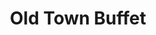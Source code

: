 ---
layout: place
title: "Old Town Buffet"
permalink: /ohio/bowling-green/old-town-buffet.html
stateAbbr: OH
stateName: Ohio
cityName: Bowling Green
place_id: ChIJ-6lz7hELPIgRqwfjWq8Ypi4
photos:
  - name: >-
      places/ChIJ-6lz7hELPIgRqwfjWq8Ypi4/photos/AeeoHcIK1XYnjdyDBZT0wS9fC9DKvQR4fscH6Gxh3VtDfPYgfJX0O5n1S66OmCjVO_kYF-x2uoQ-Rhw43P7OM_gwmyuZyuyOsyfotmp53QtZqX8QcDm9FlTHIkAzaKxm1FOb8kCTAcWq-JxMO1kfjHbFIiz6w5A4GD2CeFDdPUHaGFl9GhyEYjdXWkDdPgg647dltpcyyBcGZrIlOXfJksVDPgTNkHZ4EbW8kGW21yLrRCEq9TgTqlPoevbt2J6Np4p453z1rzLwZK92lHHWjWR_7Cpms4EIaAnL7Dhn4SQef8uduy79lIQs8Hw10Ckam-TfT_uVa2PB3TkMRAXqziULdPW2xSaYZjoYFGJE6B6Sr5yQwYWEOd57ZoJ7UtABHrhRC0ozwAl_dKNm1_BhLVrAJKxyL_fFH7MBvJKrwC8QJC_C700j
    widthPx: 3024
    heightPx: 4032
    authorAttributions:
      - displayName: SO SHAHEEN
        uri: https://maps.google.com/maps/contrib/104941423880628515245
        photoUri: >-
          https://lh3.googleusercontent.com/a/ACg8ocKrGdKiSSOWmd7k3BVFcjPliB_khBM6SU9w0Ivm7RD8LIrg1w=s100-p-k-no-mo
    flagContentUri: >-
      https://www.google.com/local/imagery/report/?cb_client=maps_api_places.places_api&image_key=!1e10!2sCIHM0ogKEICAgICpvIHV6gE&hl=en-US
    googleMapsUri: >-
      https://www.google.com/maps/place//data=!3m4!1e2!3m2!1sCIHM0ogKEICAgICpvIHV6gE!2e10!4m2!3m1!1s0x883c0b11ee73a9fb:0x2ea618af5ae307ab
  - name: >-
      places/ChIJ-6lz7hELPIgRqwfjWq8Ypi4/photos/AeeoHcK83TmwShYVMR4RHhLnwuoY1VFozBN9dREKQFtI9ZzRsehHnNoKHtL_PBNxaYXTugxG0eXyCYYl75VvQXST_cT7RfwDCsjHVUhk0K-M6YMhZQx9f0m1f6Kl9s9Rd7sd_zYnmIjIrPf0QcfdnVxzQSdmyCTVsF6t9DiBfRDQpvHiOP5UpuBb4xDbtyiTJfxerzp3WWn0A4einhaShGDPAT119kMNvz8LuB1pnZJKs0bwibj1Kh28zzPdNBUrtd7e4NbkOsRmQGZOZG9Z6zi8XapOypZ3zf4BVXoaw2Lrxc5WWU8NDJtT5ZvM0JioTdDjDYCTEieiPrRV4SNBFuWtaV-yCet67moFQ4uHRa7MKkz2I1oKqSUgHezoSBcdIjsannLuD_xxPXXNvMRuj7NKVhUEwFevMMCbK4s16v-oFFxWkw
    widthPx: 3024
    heightPx: 4032
    authorAttributions:
      - displayName: helesa shams
        uri: https://maps.google.com/maps/contrib/112333554809830706866
        photoUri: >-
          https://lh3.googleusercontent.com/a-/ALV-UjVUPy1nOPouglTsNG3NNs5oT6Kw3OGn5uUzC8_bm7ay5wWnL1IH=s100-p-k-no-mo
    flagContentUri: >-
      https://www.google.com/local/imagery/report/?cb_client=maps_api_places.places_api&image_key=!1e10!2sCIHM0ogKEICAgID9sdjtQw&hl=en-US
    googleMapsUri: >-
      https://www.google.com/maps/place//data=!3m4!1e2!3m2!1sCIHM0ogKEICAgID9sdjtQw!2e10!4m2!3m1!1s0x883c0b11ee73a9fb:0x2ea618af5ae307ab
  - name: >-
      places/ChIJ-6lz7hELPIgRqwfjWq8Ypi4/photos/AeeoHcIADOm7r78o0U7BWDozl25aueB6MPsSoRkIXzR3U8979tiWyy7SLNerrT5SjI2wEv1jOPTc5Le-Heh6kxmNVZU_m_ZP1tTqcHGkjqOOW3rY-XImjak3JWdyyv36NJWdv0SunlWAeubjZIvcAD-NlFufmyLoieRM2T-Rvm0RR-e8a0focE5erpXcURKnqpZSSaMWcnf12P-zI5sqVWcjZQeQDnRfAHaRl5sbtSk5IgrhcmRv5gEcHYkGY7-Fg2rV56C2aFPl6fLH0vwLysyU2Y96SiBLh8W5pdkaTIGSXVaW_2sf5ijWJl-fZsT4COxJ1oGUeuXyby7CPuQuEwmLn6LICzl1TZltZ5XzycFuVJjYsJLmWBDDJIMH9FNrtWk1ccrk6lQlZwZC8eHFs9He83oKZvy3V86gI8G9fbNv8ve278E
    widthPx: 3072
    heightPx: 4080
    authorAttributions:
      - displayName: James Ruegg
        uri: https://maps.google.com/maps/contrib/116590098485988881724
        photoUri: >-
          https://lh3.googleusercontent.com/a-/ALV-UjXiqGwSOucSVz-E0Yspzj648F6G8HmupDHX4vSwghxsRrCqMtFY=s100-p-k-no-mo
    flagContentUri: >-
      https://www.google.com/local/imagery/report/?cb_client=maps_api_places.places_api&image_key=!1e10!2sCIHM0ogKEICAgIDX8rPlrQE&hl=en-US
    googleMapsUri: >-
      https://www.google.com/maps/place//data=!3m4!1e2!3m2!1sCIHM0ogKEICAgIDX8rPlrQE!2e10!4m2!3m1!1s0x883c0b11ee73a9fb:0x2ea618af5ae307ab
  - name: >-
      places/ChIJ-6lz7hELPIgRqwfjWq8Ypi4/photos/AeeoHcJyCNTZA9XDeHjpW2ShpUs8fKvIWmMb6ok8Pz3EaBFsX6HtFuhl2vopzNQGdtqbPcUur2fcMUhpFr4nCZd2sPZXblb9_T9R9DpBroGWYf0KuzCDicuPwvaYnZ5GZ3GPMcbNOV1o80cEi1x9R7NxUZKz1rK1YVH_KsNUtgtDvAblWehokTwYEnAMRKOHr-QDyPQbG1_zc6xrXbridbjYSt_HlT1136Z0Ahzo1zqWhZ28dVa5B-Su4HPRemvrIQ9KT2CkJdsLh2xxqhlQqLC1i27lDT-RbUnQQc4yeHPuLgvaiWoizzi3UQ1dWTEZXeWP3ISn5PhrS-3pVuREtTT6AkFItP1lfDbir65ITvvEzOTtt5NWBWlWhh543lgYxdwaYt-pffQ9qjdJAniWRJI9JahugEN-CPFgFhN6Ru22Cl-DcA
    widthPx: 3000
    heightPx: 4000
    authorAttributions:
      - displayName: Ray T
        uri: https://maps.google.com/maps/contrib/103825686001364844883
        photoUri: >-
          https://lh3.googleusercontent.com/a-/ALV-UjUNAgKbpzwfnJcaCY-Z1rRSCESGguRhNQMw7i8tmXIK0LwuLZBzJA=s100-p-k-no-mo
    flagContentUri: >-
      https://www.google.com/local/imagery/report/?cb_client=maps_api_places.places_api&image_key=!1e10!2sCIHM0ogKEICAgICZi8jrXA&hl=en-US
    googleMapsUri: >-
      https://www.google.com/maps/place//data=!3m4!1e2!3m2!1sCIHM0ogKEICAgICZi8jrXA!2e10!4m2!3m1!1s0x883c0b11ee73a9fb:0x2ea618af5ae307ab
  - name: >-
      places/ChIJ-6lz7hELPIgRqwfjWq8Ypi4/photos/AeeoHcL69wM2oWRb04ghvYcHJKho8RqT-jNgFxI9ARUkkSY-wJrva6PE4vO26NgJXTfUHRaqOEF70oNC2lpmbifNrcCn1rHPu3roBQY_RvcIatYUp8eMOY3x2rd6JQMHuevH1Bl-20M_4TRPrIbDzX-wsa1W-LpsL2dSnFUtC7OOBB9eSyAMcuMxfBpcMDbZfGoFjtEF8Ta2IQa1ne4pieIE8MuL8Ia4FHs593Qf1Y5UB9FitMdI8A_AqGuUCEeu-ujJCUVCawpu-XPfucEeJ8drQ9qtvwJBFmVq5hOjCbzIpt4G7393ctHgST6QDM39Am7SRtBQBZO5gyRTqbUSi8qSMKpxeBbHS1_kL8InAPpQ56GLs8CbzheBVG3qzGuwSe_E5s9eqyN-NuUDYr2dGD5er9AnlbCW_H7r2L87-xUraGNqi649
    widthPx: 3120
    heightPx: 4160
    authorAttributions:
      - displayName: john r
        uri: https://maps.google.com/maps/contrib/117477777115407990318
        photoUri: >-
          https://lh3.googleusercontent.com/a-/ALV-UjVaVB1Y21rmzwwhUTbQd_qfPRaigQ5jh11usVUcQVS8zezCAso8=s100-p-k-no-mo
    flagContentUri: >-
      https://www.google.com/local/imagery/report/?cb_client=maps_api_places.places_api&image_key=!1e10!2sCIHM0ogKEICAgMCgqeugqgE&hl=en-US
    googleMapsUri: >-
      https://www.google.com/maps/place//data=!3m4!1e2!3m2!1sCIHM0ogKEICAgMCgqeugqgE!2e10!4m2!3m1!1s0x883c0b11ee73a9fb:0x2ea618af5ae307ab
  - name: >-
      places/ChIJ-6lz7hELPIgRqwfjWq8Ypi4/photos/AeeoHcIIznzdqJSMtiHgKzUCJyoxI7CPDrR-wZPkmLFO_HYjzB0w7ITetxvu9VdShzk46KkqkBbZyuCK0KuZsQplveEXovXch6GT2wt5SL5stis414JItPo5zDqFu8epUAfMIrJFs0m9o3StIHpraWOrNYnMEhbaXz4hsCEq6R6TcKR-IVYZx9jaZT14cwx_Qlkh95lcgbh9-jGjJL52kER7WeqkHobinsAtc5Jw5rbELBzydbYS6KhGzzww6YjvLyJ3pzo4hvWguBaioDAvp92mL79weyRAMrcnPZ5JW6inNWwNGmVU35iJxr2wNLH7Gio4dX3pzvRIRE4lJLbDlvvpKYAm_oFQsOHKWwTBB4oICV3YhcgcgSdozCfkwCDfAkUn9rxe-cbAfsBBnGlG2mXt5lBh0chhs9m_iPiBH09-HDDkW60
    widthPx: 2592
    heightPx: 1944
    authorAttributions:
      - displayName: Laura
        uri: https://maps.google.com/maps/contrib/100237228179151818902
        photoUri: >-
          https://lh3.googleusercontent.com/a-/ALV-UjU8oDY-PrZUyQGZ5mbB-tjk3zs5boj1T3W9Wb6tDOOPfi8RwgE=s100-p-k-no-mo
    flagContentUri: >-
      https://www.google.com/local/imagery/report/?cb_client=maps_api_places.places_api&image_key=!1e10!2sCIHM0ogKEICAgICEv7bx6QE&hl=en-US
    googleMapsUri: >-
      https://www.google.com/maps/place//data=!3m4!1e2!3m2!1sCIHM0ogKEICAgICEv7bx6QE!2e10!4m2!3m1!1s0x883c0b11ee73a9fb:0x2ea618af5ae307ab
  - name: >-
      places/ChIJ-6lz7hELPIgRqwfjWq8Ypi4/photos/AeeoHcL3flQGbSRmHiBKs_EoxDNCfVODgfTScKZcCQDQNXhKSDFXuUuPsJLXX4qct7imBkQPNPDoAPL5tjYlCi2Q1qxBzyIs36sE2vvGOuuBYu0kbvL70BKW4SxoPYDgcUHR14h8a77SqFW-bGQJWXpbt7EY7plCOTkj-3NiEynpg9s7MkBeyYId3BgnUg49HJgNNXftewEcq4N-SdYDZ7CVaD2HDsmwQkLx9ChFC56ovIeUwdZVohz22wwaHdzv0O3nQSBtqam03VfqrsBXatgLj4CfS0xudkWfBZ4urbTc7ev0ujDgcVNcLzI6LWoEpXaglXaDALF0lKRS9IxHCXa65pDchRCvdUbYgGrakiitVpPlgOj64rpOoUbZuMBHMszxUU3mDfV8ykaAC5y-FZaYjF1v5k46_DfJuD-FUEy0JgNsi3c5
    widthPx: 3600
    heightPx: 4800
    authorAttributions:
      - displayName: Donald Speweik
        uri: https://maps.google.com/maps/contrib/100275878537522195759
        photoUri: >-
          https://lh3.googleusercontent.com/a/ACg8ocL06EzELNSHvzVAz43qJZ6j2_6YWPaTqeIAALeTv1SVsUIrLg=s100-p-k-no-mo
    flagContentUri: >-
      https://www.google.com/local/imagery/report/?cb_client=maps_api_places.places_api&image_key=!1e10!2sCIHM0ogKEICAgICfu7GUvAE&hl=en-US
    googleMapsUri: >-
      https://www.google.com/maps/place//data=!3m4!1e2!3m2!1sCIHM0ogKEICAgICfu7GUvAE!2e10!4m2!3m1!1s0x883c0b11ee73a9fb:0x2ea618af5ae307ab
  - name: >-
      places/ChIJ-6lz7hELPIgRqwfjWq8Ypi4/photos/AeeoHcJdA8phsFi-wrU_ksZ8xcj7nWbEK8AMHu_GuvCASNgbAeByrRAx60WqtM1yJHJYskzjIzj2GCTb4236312hafqCAVZ1MT4-hg0LrFMkvxfSuMUei8UdHXisDjVUZeNPX0CZqvZmkvDDjTPV26KfBigXoU_q91TxEmOtk3msb5shn11vx0exVV9sQs9-v9ETPg3xbWri1zZjmjBWByoAZff0wdKlCta-LuDeUiQSIG6pwF7ill809kPPdvRpxyx1ilIdNDw0bMMYbHzCykWlJoO9KMrM-QdOOckMCk52_CMe0vTNbYOUDTqIRlR9XusqsqVSDmrY83_zTTX4hxHUQur8JIfyIS6WlL0KKv4LrKa6aQLY0_KjJS7f1_VWEJApz393f6GdgqTUoMh_AG-UBrThHy9oS7OXghrXieEyWiZRRQ
    widthPx: 4160
    heightPx: 3120
    authorAttributions:
      - displayName: Kay2Meow
        uri: https://maps.google.com/maps/contrib/108996935957451294535
        photoUri: >-
          https://lh3.googleusercontent.com/a-/ALV-UjWqcLT95vSLmR8He4eHglwcboSAR3CnE_8VcCq0ziDhP1vURmt6NQ=s100-p-k-no-mo
    flagContentUri: >-
      https://www.google.com/local/imagery/report/?cb_client=maps_api_places.places_api&image_key=!1e10!2sCIHM0ogKEICAgID4mcyqaQ&hl=en-US
    googleMapsUri: >-
      https://www.google.com/maps/place//data=!3m4!1e2!3m2!1sCIHM0ogKEICAgID4mcyqaQ!2e10!4m2!3m1!1s0x883c0b11ee73a9fb:0x2ea618af5ae307ab
  - name: >-
      places/ChIJ-6lz7hELPIgRqwfjWq8Ypi4/photos/AeeoHcKmHGr61LSWnN1qRkf2bi4tx90k0rgCR_7VMvxepAE7m84b0ZLbZQGtaMV6FBqg4ysxjQNL-DezP1yrcx0pelH12EltchVj7NFNwi8fiZk2dG6GC4XJw0m0prB2Lk_E-q01YnEQJ7pSGeqvmn4agutaVid1tlW2QyN57WTtqNc9JYUBBeDRwSP0uWHgrzGb5hUoYlIBzrIIoZcmubMEkIkJrxdpiAz-bIRrGSczPD5Ch-af9IG-zkIfJqvd72PgC_mV_C70QGUTZcFk6spHEWVyetKtEp5EYmMgLYJXzIhaAcZF3FisuTJDeh5MD7VlsWd0EmxkPdn2hgGMOXMhUOoJMWx_5TkkHUltiHY5tVTknHUarEm5O0KOxPaH59MefWgf4e3L88Pmxk9IeYU9GRBTfxgDbIUQWaC9HuEtSx7Kg1C8
    widthPx: 3456
    heightPx: 3456
    authorAttributions:
      - displayName: Boyuan XING
        uri: https://maps.google.com/maps/contrib/107556303316892153448
        photoUri: >-
          https://lh3.googleusercontent.com/a-/ALV-UjVy1ouTEtlC9_0ZtISp_s8A9rontds4awFVBNi4soChHrythgE=s100-p-k-no-mo
    flagContentUri: >-
      https://www.google.com/local/imagery/report/?cb_client=maps_api_places.places_api&image_key=!1e10!2sCIHM0ogKEICAgICEysLz6gE&hl=en-US
    googleMapsUri: >-
      https://www.google.com/maps/place//data=!3m4!1e2!3m2!1sCIHM0ogKEICAgICEysLz6gE!2e10!4m2!3m1!1s0x883c0b11ee73a9fb:0x2ea618af5ae307ab
  - name: >-
      places/ChIJ-6lz7hELPIgRqwfjWq8Ypi4/photos/AeeoHcKkuK7LUJdkcwgkJ0le59hJpEQUsLQorYRSMV9pbpIHiM7KFJsJj9CC-LBaci-Xo0QupMtVjGvReOuwewiCxO5tIdVcFO-Nv6DcnaaCBbSDEqwbKFXBCNm0oxzKZj6D6x62U6IZHZeZIYIHGcFpeCdAhmfuk7NTezW4cFQPjJIlPlbDvntFSlJxD8YkU5k4-NfjR_pL-S7qQ1-HkOMVfCOqtrCij4nYOSHztaO6YRXIPN_BC1yVDDeP0fbiI1yeBSSTkx2Hs5-5izmYvLa6NE14kbukqOCTaObb1me3LxUsgYkcYtJCLx9qO6dxuBZsGHTW1pk6c3nHZPpv0MX1E3rqdMZtRmqIonQZ0bebgYwi8u8TeoAdCH4SjUVXrzMTUoKntvi-ZCWrhwWBFehIQ7wYmhEB_WyPE-u_XzAtOQYPK5s
    widthPx: 4032
    heightPx: 3024
    authorAttributions:
      - displayName: Kyle
        uri: https://maps.google.com/maps/contrib/105513884079019238019
        photoUri: >-
          https://lh3.googleusercontent.com/a-/ALV-UjX0675e1MY0PuMfOMM4yiqirlAnJsNPuKaNx3LuLNWC0-7AhpLO=s100-p-k-no-mo
    flagContentUri: >-
      https://www.google.com/local/imagery/report/?cb_client=maps_api_places.places_api&image_key=!1e10!2sCIHM0ogKEICAgICsg9DdiAE&hl=en-US
    googleMapsUri: >-
      https://www.google.com/maps/place//data=!3m4!1e2!3m2!1sCIHM0ogKEICAgICsg9DdiAE!2e10!4m2!3m1!1s0x883c0b11ee73a9fb:0x2ea618af5ae307ab
address: '1216 N Main St #101, Bowling Green, OH 43402, USA'
street: '1216 N Main St #101'
city: Bowling Green
state: OH
zip: '43402'
country: USA
neighborhood: null
latitude: '41.397242'
longitude: '-83.649867'
accessibility_options:
  wheelchairAccessibleParking: true
  wheelchairAccessibleEntrance: true
  wheelchairAccessibleRestroom: true
  wheelchairAccessibleSeating: true
business_status: OPERATIONAL
name: Old Town Buffet
google_maps_links:
  directionsUri: >-
    https://www.google.com/maps/dir//''/data=!4m7!4m6!1m1!4e2!1m2!1m1!1s0x883c0b11ee73a9fb:0x2ea618af5ae307ab!3e0
  placeUri: https://maps.google.com/?cid=3361401313301825451
  writeAReviewUri: >-
    https://www.google.com/maps/place//data=!4m3!3m2!1s0x883c0b11ee73a9fb:0x2ea618af5ae307ab!12e1
  reviewsUri: >-
    https://www.google.com/maps/place//data=!4m4!3m3!1s0x883c0b11ee73a9fb:0x2ea618af5ae307ab!9m1!1b1
  photosUri: >-
    https://www.google.com/maps/place//data=!4m3!3m2!1s0x883c0b11ee73a9fb:0x2ea618af5ae307ab!10e5
primary_type: Chinese Restaurant
opening_hours:
  regular: null
  current: null
secondary_opening_hours:
  regular:
    weekdayDescriptions: null
    type: null
  current:
    weekdayDescriptions: null
    type: null
phone: (419) 353-1688
price_level: PRICE_LEVEL_INEXPENSIVE
price_range: $10 &ndash; $20
rating: '3.9'
rating_count: 598
website: https://www.bgoldtownbuffet.com/
description: null
reviews:
  - name: >-
      places/ChIJ-6lz7hELPIgRqwfjWq8Ypi4/reviews/ChZDSUhNMG9nS0VJQ0FnSUNmdTdHVVhBEAE
    relativePublishTimeDescription: 3 months ago
    rating: 4
    text:
      text: >-
        We came got seated right away and very nice service from the two kind
        ladies. The food is very dry good but some of the veggies are rubbery.
        Would have been five stars but the inside looks like it’s ran down
      languageCode: en
    originalText:
      text: >-
        We came got seated right away and very nice service from the two kind
        ladies. The food is very dry good but some of the veggies are rubbery.
        Would have been five stars but the inside looks like it’s ran down
      languageCode: en
    authorAttribution:
      displayName: Donald Speweik
      uri: https://www.google.com/maps/contrib/100275878537522195759/reviews
      photoUri: >-
        https://lh3.googleusercontent.com/a/ACg8ocL06EzELNSHvzVAz43qJZ6j2_6YWPaTqeIAALeTv1SVsUIrLg=s128-c0x00000000-cc-rp-mo
    publishTime: '2025-01-02T00:01:58.264853Z'
    flagContentUri: >-
      https://www.google.com/local/review/rap/report?postId=ChZDSUhNMG9nS0VJQ0FnSUNmdTdHVVhBEAE&d=17924085&t=1
    googleMapsUri: >-
      https://www.google.com/maps/reviews/data=!4m6!14m5!1m4!2m3!1sChZDSUhNMG9nS0VJQ0FnSUNmdTdHVVhBEAE!2m1!1s0x883c0b11ee73a9fb:0x2ea618af5ae307ab
  - name: >-
      places/ChIJ-6lz7hELPIgRqwfjWq8Ypi4/reviews/ChZDSUhNMG9nS0VJQ0FnTUNncWV1Z1NnEAE
    relativePublishTimeDescription: a month ago
    rating: 5
    text:
      text: >-
        This is my kind of Chinese buffet, love the relaxed lighting, food was
        all the stuff I want at a Chinese buffet, and the hot tea was very good
        too. I tried some of the sushi, being naive I put far too much wasabi on
        😂
      languageCode: en
    originalText:
      text: >-
        This is my kind of Chinese buffet, love the relaxed lighting, food was
        all the stuff I want at a Chinese buffet, and the hot tea was very good
        too. I tried some of the sushi, being naive I put far too much wasabi on
        😂
      languageCode: en
    authorAttribution:
      displayName: john r
      uri: https://www.google.com/maps/contrib/117477777115407990318/reviews
      photoUri: >-
        https://lh3.googleusercontent.com/a-/ALV-UjVaVB1Y21rmzwwhUTbQd_qfPRaigQ5jh11usVUcQVS8zezCAso8=s128-c0x00000000-cc-rp-mo-ba2
    publishTime: '2025-02-18T16:55:21.548234Z'
    flagContentUri: >-
      https://www.google.com/local/review/rap/report?postId=ChZDSUhNMG9nS0VJQ0FnTUNncWV1Z1NnEAE&d=17924085&t=1
    googleMapsUri: >-
      https://www.google.com/maps/reviews/data=!4m6!14m5!1m4!2m3!1sChZDSUhNMG9nS0VJQ0FnTUNncWV1Z1NnEAE!2m1!1s0x883c0b11ee73a9fb:0x2ea618af5ae307ab
  - name: >-
      places/ChIJ-6lz7hELPIgRqwfjWq8Ypi4/reviews/ChRDSUhNMG9nS0VJQ0FnTUN3dElaXxAB
    relativePublishTimeDescription: 3 weeks ago
    rating: 1
    text:
      text: >-
        I think the food could have been very good, but it wasn't even luke
        warm. Walked into the bathroom and almost wiped out due to standing
        water throughout the whole room. This is a one and done kind of place.
        Service and staff were great!


        Edit: I'm taking away 1 star...🤢🤮💩 Sorry Walmart and Circle K
      languageCode: en
    originalText:
      text: >-
        I think the food could have been very good, but it wasn't even luke
        warm. Walked into the bathroom and almost wiped out due to standing
        water throughout the whole room. This is a one and done kind of place.
        Service and staff were great!


        Edit: I'm taking away 1 star...🤢🤮💩 Sorry Walmart and Circle K
      languageCode: en
    authorAttribution:
      displayName: Janette Adams
      uri: https://www.google.com/maps/contrib/110271089088596687617/reviews
      photoUri: >-
        https://lh3.googleusercontent.com/a-/ALV-UjUCcKbUQMYZnEL__WZUmxl5Zbhv1qbmQTZ3O7RASmBeg2PmfaJhfA=s128-c0x00000000-cc-rp-mo-ba2
    publishTime: '2025-03-16T23:30:07.179337Z'
    flagContentUri: >-
      https://www.google.com/local/review/rap/report?postId=ChRDSUhNMG9nS0VJQ0FnTUN3dElaXxAB&d=17924085&t=1
    googleMapsUri: >-
      https://www.google.com/maps/reviews/data=!4m6!14m5!1m4!2m3!1sChRDSUhNMG9nS0VJQ0FnTUN3dElaXxAB!2m1!1s0x883c0b11ee73a9fb:0x2ea618af5ae307ab
  - name: >-
      places/ChIJ-6lz7hELPIgRqwfjWq8Ypi4/reviews/ChdDSUhNMG9nS0VJQ0FnTUNRMk02Ui1BRRAB
    relativePublishTimeDescription: a month ago
    rating: 1
    text:
      text: >-
        Half food trays on buffet empty. Almost no meat at all. When I asked
        when they'd put more out they asked what I wanted and I told them. 20
        minutes later they brought it out and put it on the buffet, but at that
        point we were already leaving. Available food on buffet was old and
        dried out. It's not a true buffet if you have to ORDER and WAIT for them
        to make. Rude servers. Mismatched booth tables too high and seats too
        low, very uncomfortable. WE WONT BE BACK. DONT WASTE YOUR MONEY.
      languageCode: en
    originalText:
      text: >-
        Half food trays on buffet empty. Almost no meat at all. When I asked
        when they'd put more out they asked what I wanted and I told them. 20
        minutes later they brought it out and put it on the buffet, but at that
        point we were already leaving. Available food on buffet was old and
        dried out. It's not a true buffet if you have to ORDER and WAIT for them
        to make. Rude servers. Mismatched booth tables too high and seats too
        low, very uncomfortable. WE WONT BE BACK. DONT WASTE YOUR MONEY.
      languageCode: en
    authorAttribution:
      displayName: Robert Majerowski
      uri: https://www.google.com/maps/contrib/109324360742551324630/reviews
      photoUri: >-
        https://lh3.googleusercontent.com/a/ACg8ocI3pZ5oq8qOB_8eJqwWvCn1z1Mh9NqxgGUzxoGDeBd3DW-D_Q=s128-c0x00000000-cc-rp-mo
    publishTime: '2025-03-01T19:15:14.346956Z'
    flagContentUri: >-
      https://www.google.com/local/review/rap/report?postId=ChdDSUhNMG9nS0VJQ0FnTUNRMk02Ui1BRRAB&d=17924085&t=1
    googleMapsUri: >-
      https://www.google.com/maps/reviews/data=!4m6!14m5!1m4!2m3!1sChdDSUhNMG9nS0VJQ0FnTUNRMk02Ui1BRRAB!2m1!1s0x883c0b11ee73a9fb:0x2ea618af5ae307ab
  - name: >-
      places/ChIJ-6lz7hELPIgRqwfjWq8Ypi4/reviews/ChdDSUhNMG9nS0VJQ0FnSURYOHJQbGpRRRAB
    relativePublishTimeDescription: 5 months ago
    rating: 5
    text:
      text: >-
        Oh yeah, 13.95 to fill up a take out box yes. the food is great I was
        impressed, just go check it out.
      languageCode: en
    originalText:
      text: >-
        Oh yeah, 13.95 to fill up a take out box yes. the food is great I was
        impressed, just go check it out.
      languageCode: en
    authorAttribution:
      displayName: James Ruegg
      uri: https://www.google.com/maps/contrib/116590098485988881724/reviews
      photoUri: >-
        https://lh3.googleusercontent.com/a-/ALV-UjXiqGwSOucSVz-E0Yspzj648F6G8HmupDHX4vSwghxsRrCqMtFY=s128-c0x00000000-cc-rp-mo-ba3
    publishTime: '2024-10-25T22:27:42.068849Z'
    flagContentUri: >-
      https://www.google.com/local/review/rap/report?postId=ChdDSUhNMG9nS0VJQ0FnSURYOHJQbGpRRRAB&d=17924085&t=1
    googleMapsUri: >-
      https://www.google.com/maps/reviews/data=!4m6!14m5!1m4!2m3!1sChdDSUhNMG9nS0VJQ0FnSURYOHJQbGpRRRAB!2m1!1s0x883c0b11ee73a9fb:0x2ea618af5ae307ab
parking_options:
  freeParkingLot: true
  freeStreetParking: true
  paidStreetParking: false
  valetParking: false
payment_options:
  acceptsCreditCards: true
  acceptsDebitCards: false
  acceptsCashOnly: false
  acceptsNfc: true
allow_dogs: null
curbside_pickup: false
delivery: false
dine_in: true
good_for_children: true
good_for_groups: true
good_for_sports: false
live_music: false
menu_for_children: true
outdoor_seating: false
reservable: false
restroom: true
serves_beer: false
serves_breakfast: false
serves_brunch: null
serves_cocktails: false
serves_coffee: true
serves_dinner: true
serves_dessert: true
serves_lunch: true
serves_vegetarian_food: true
serves_wine: false
takeout: true

---